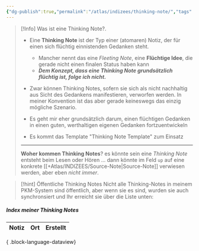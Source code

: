 ```yaml
---
{"dg-publish":true,"permalink":"/atlas/indizees/thinking-note/","tags":["class/admin"],"noteIcon":""}
---
```



> [!Info] Was ist eine Thinking Note?.
> - Eine **Thinking Note** ist der Typ einer (atomaren) Notiz, der für einen sich flüchtig einnistenden Gedanken steht.
> 	- Mancher nennt das eine *Fleeting Note*, eine **Flüchtige Idee**, die gerade nicht einen finalen Status haben kann
> 	- ***Dem Konzept, dass eine Thinking Note grundsätzlich flüchtig ist, folge ich nicht.***
>   
> - Zwar können Thinking Notes, sofern sie sich als nicht nachhaltig aus Sicht des Gedankens manifestieren, verworfen werden. In meiner Konvention ist das aber gerade keineswegs das einzig mögliche Szenario.
> - Es geht mir eher grundsätzlich darum, einen flüchtigen Gedanken in einen guten, werthaltigen eigenen Gedanken fortzuentwickeln
> 
> - Es kommt das Template "Thinking Note Template" zum Einsatz
> ---
> **Woher kommen Thinking Notes**?
> es könnte sein eine *Thinking Note* entsteht beim Lesen oder Hören ... dann könnte im Feld `up`  auf eine konkrete [[+Atlas/INDIZEES/Source-Note\|Source-Note]] verwiesen werden, aber eben *nicht immer*.

> [!hint] Öffentliche Thinking Notes
> Nicht alle Thinking-Notes in meinem PKM-System sind öffentlich, aber wenn sie es sind, wurden sie auch synchronsiert und Ihr erreicht sie über die Liste unten:


##### Index meiner Thinking Notes
| Notiz | Ort | Erstellt |
| ----- | --- | -------- |

{ .block-language-dataview}
